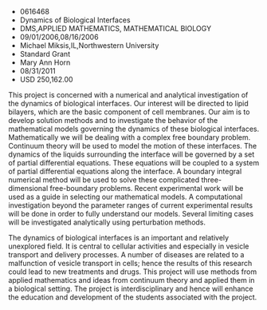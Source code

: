 
* 0616468
* Dynamics of Biological Interfaces
* DMS,APPLIED MATHEMATICS, MATHEMATICAL BIOLOGY
* 09/01/2006,08/16/2006
* Michael Miksis,IL,Northwestern University
* Standard Grant
* Mary Ann Horn
* 08/31/2011
* USD 250,162.00

This project is concerned with a numerical and analytical investigation of the
dynamics of biological interfaces. Our interest will be directed to lipid
bilayers, which are the basic component of cell membranes. Our aim is to develop
solution methods and to investigate the behavior of the mathematical models
governing the dynamics of these biological interfaces. Mathematically we will be
dealing with a complex free boundary problem. Continuum theory will be used to
model the motion of these interfaces. The dynamics of the liquids surrounding
the interface will be governed by a set of partial differential equations. These
equations will be coupled to a system of partial differential equations along
the interface. A boundary integral numerical method will be used to solve these
complicated three-dimensional free-boundary problems. Recent experimental work
will be used as a guide in selecting our mathematical models. A computational
investigation beyond the parameter ranges of current experimental results will
be done in order to fully understand our models. Several limiting cases will be
investigated analytically using perturbation methods.

The dynamics of biological interfaces is an important and relatively unexplored
field. It is central to cellular activities and especially in vesicle transport
and delivery processes. A number of diseases are related to a malfunction of
vesicle transport in cells; hence the results of this research could lead to new
treatments and drugs. This project will use methods from applied mathematics and
ideas from continuum theory and applied them in a biological setting. The
project is interdisciplinary and hence will enhance the education and
development of the students associated with the project.
